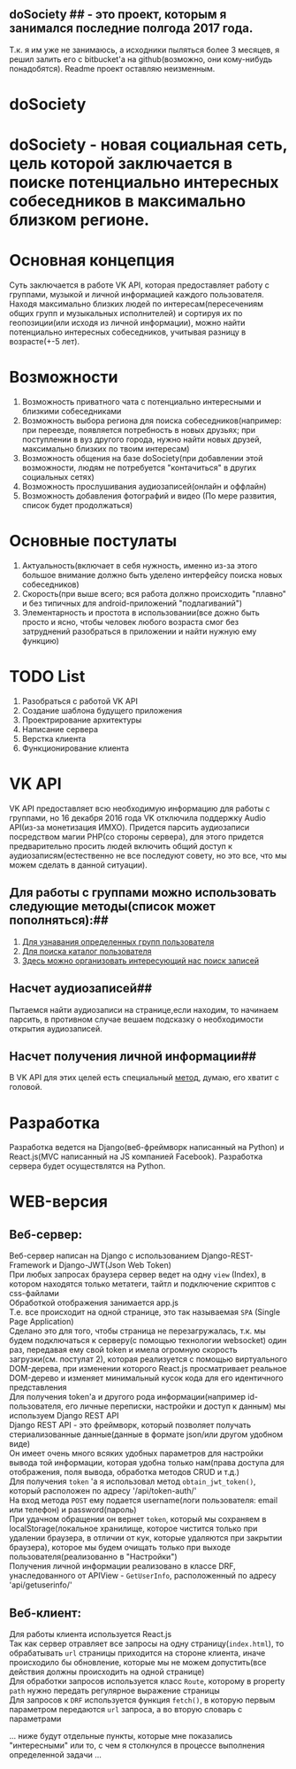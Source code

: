 ## doSociety ## - это проект, которым я занимался последние полгода 2017 года.
Т.к. я им уже не занимаюсь, а исходники пыляться более 3 месяцев, я решил залить его с bitbucket'а на github(возможно, они кому-нибудь понадобятся).
Readme проект оставляю неизменным.

# doSociety
# doSociety - новая социальная сеть, цель которой заключается в поиске потенциально интересных собеседников в максимально близком регионе.
# Основная концепция
Суть заключается в работе VK API, которая предоставляет работу с группами, музыкой и личной информацией каждого пользователя. 
Находя максимально близких людей по интересам(пересечениям общих групп и музыкальных исполнителей) и сортируя их по геопозиции(или исходя из личной информации), можно найти потенциально интересных собеседников, учитывая разницу в возрасте(+-5 лет).
# Возможности
1. Возможность приватного чата с потенциально интересными и близкими собеседниками
2. Возможность выбора региона для поиска собеседников(например: при переезде, появляется потребность в новых друзьях; при поступлении в вуз другого города, нужно найти новых друзей, максимально близких по твоим интересам)
3. Возможность общения на базе doSociety(при добавлении этой возможности, людям не потребуется "контачиться" в других социальных сетях)
4. Возможность прослушивания аудиозаписей(онлайн и оффлайн)
5. Возможность добавления фотографий и видео
(По мере развития, список будет продолжаться)
# Основные постулаты
1. Актуальность(включает в себя нужность, именно из-за этого большое внимание должно быть уделено интерфейсу поиска новых собеседников)
2. Скорость(при выше всего; вся работа должно происходить "плавно" и без типичных для android-приложений "подлагиваний")
3. Элементарность и простота в использовании(все дожно быть просто и ясно, чтобы человек любого возраста смог без затруднений разобраться в приложении и найти нужную ему функцию)
# TODO List
1. Разобраться с работой VK API
2. Создание шаблона будущего приложения
3. Проектрирование архитектуры
4. Написание сервера
5. Верстка клиента
6. Функционирование клиента
# VK API
VK API предоставляет всю необходимую информацию для работы с группами, но 16 декабря 2016 года VK отключила поддержку Audio API(из-за монетизация ИМХО). Придется парсить аудиозаписи посредством магии PHP(со стороны сервера), для этого придется предварительно просить людей включить общий доступ к аудиозаписям(естественно не все последуют совету, но это все, что мы можем сделать в данной ситуации). 

## Для работы с группами можно использовать следующие методы(список может пополняться):##
1. [Для узнавания определенных групп пользователя](https://vk.com/dev/groups.getCatalog)
2. [Для поиска каталог пользователя](https://vk.com/dev/groups.getMembers)
3. [Здесь можно организовать интересующий нас поиск записей](https://vk.com/dev/groups.search)


## Насчет аудиозаписей##
Пытаемся найти аудиозаписи на странице,если находим, то начинаем парсить, в противном случае вешаем подсказку о необходимости открытия аудиозаписей.

## Насчет получения личной информации##
В VK API для этих целей есть специальный [метод](https://vk.com/dev/account.getInfo), думаю, его хватит с головой.

# Разработка
Разработка ведется на Django(веб-фреймворк написанный на Python) и React.js(MVC написанный на JS компанией Facebook).
Разработка сервера будет осуществлятся на Python.


# WEB-версия

## Веб-сервер:  
Веб-сервер написан на Django с использованием Django-REST-Framework и Django-JWT(Json Web Token)   
При любых запросах браузера сервер ведет на одну `view` (Index), в котором находятся только метатеги, тайтл и подключение скриптов с css-файлами   
Обработкой отображения занимается app.js   
Т.е. все происходит на одной странице, это так называемая `SPA` (Single Page Application)   
Сделано это для того, чтобы страница не перезагружалась, т.к. мы будем подключаться к серверу(с помощью технологии websocket) один раз, передавая ему свой token и имела огромную скорость загрузки(см. постулат 2), которая реализуется с помощью виртуального DOM-дерева, при изменении которого React.js просматривает реальное DOM-дерево и изменяет минимальный кусок кода для его идентичного представления   
Для получения token'а и другого рода информации(например id-пользователя, его личные переписки, настройки и доступ к данным) мы используем Django REST API   
Django REST API - это фреймворк, который позволяет получать стериализованные данные(данные в формате json/или другом удобном виде)  
Он имеет очень много всяких удобных параметров для настройки вывода той информации, которая удобна только нам(права доступа для отображения, поля вывода, обработка методов CRUD и т.д.)   
Для получения `token` 'а я использовал метод `obtain_jwt_token()`, который расположен по адресу '/api/token-auth/'   
На вход метода `POST` ему подается username(логи пользователя: email или телефон) и password(пароль)   
При удачном обращении он вернет `token`, который мы сохраняем в localStorage(локальное хранилище, которое чистится только при удалении браузера, в отличии от кук, которые удаляются при закрытии браузера), которое мы будем очищать только при выходе пользователя(реализованно в "Настройки")  
Получения личной информации реализовано в классе DRF, унаследованного от APIView - `GetUserInfo`, расположенный по адресу 'api/getuserinfo/'   

## Веб-клиент: 
Для работы клиента используется React.js   
Так как сервер отравляет все запросы на одну страницу(`index.html`), то обрабатывать `url` страницы приходится на стороне клиента, иначе происходило бы обновление, которые мы не можем допустить(все действия должны происходить на одной странице)   
Для обработки запросов используется класс `Route`, которому в property `path` нужно передать регулярное выражение страницы   
Для запросов к `DRF` используется функция `fetch()`, в которую первым параметром передаются `url` запроса, а во вторую словарь с параметрами   

... ниже будут отдельные пункты, которые мне показались "интересными" или то, с чем я столкнулся в процессе выполнения определенной задачи ...
